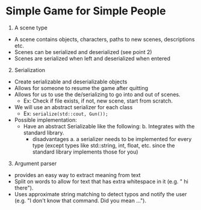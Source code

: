 
# Simple Game for Simple People


1. A scene type
- A scene contains objects, characters, paths to new scenes, descriptions etc.
- Scenes can be serialized and deserialized (see point 2)
- Scenes are serialized when left and deserialized when entered
2. Serialization
- Create serializable and deserializable objects
- Allows for someone to resume the game after quitting
- Allows for us to use the de/serializing to go into and out of scenes.
    - Ex: Check if file exists, if not, new scene, start from scratch.
- We will use an abstract serializer for each class
    - Ex: `serialize(std::cout, Gun());`
- Possible implementation:
    * Have an abstract Serializable like the following:
      b. Integrates with the standard library.
        * disadvantages
          a. a serializer needs to be implemented for every type (except types like std::string, int, float, etc. since the standard library implements those for you)
3. Argument parser
- provides an easy way to extract meaning from text
- Split on words to allow for text that has extra whitespace in it (e.g. "  hi    there").
- Uses approximate string matching to detect typos and notify the user (e.g. "I don't know that command. Did you mean ...").